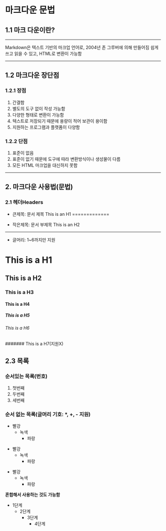 # 마크다운 문법
## 1.1 마크 다운이란?
***
Markdown은 텍스트 기반의 마크업 언어로, 2004년 존 그루버에 의해 만들어짐
쉽게 쓰고 읽을 수 있고, HTML로 변환이 가능함

***

## 1.2 마크다운 장단점
### 1.2.1 장점
1. 간결함
2. 별도의 도구 없이 작성 가능함
3. 다양한 형태로 변환이 가능함
4. 텍스트로 저장되기 때문에 용량이 적어 보관이 용이함
5. 지원하는 프로그램과 플랫폼이 다양함

### 1.2.2 단점
1. 표준이 없음
2. 표준이 없기 때문에 도구에 따라 변환방식이나 생성물이 다름
3. 모든 HTML 마크업을 대신하지 못함

***

## 2. 마크다운 사용법(문법)
### 2.1 헤더Headers
* 큰제목: 문서 제목
This is an H1
=============

* 작은제목: 문서 부제목
This is an H2
-------------

* 글머리: 1~6까지만 지원
# This is a H1  
## This is a H2
### This is a H3
#### This is a H4
##### This is a H5
###### This is a H6
####### This is a H7(지원X)

## 2.3 목록
### 순서있는 목록(번호)
1. 첫번째
2. 두번째
3. 세번째 
### 순서 없는 목록(글머리 기호: *, +, - 지원)
* 빨강
  * 녹색
    * 파랑

+ 빨강
  + 녹색
    + 파랑

- 빨강
  - 녹색
    - 파랑

__**혼합해서 사용하는 것도 가능함**__
* 1단계
  - 2단계
    + 3단계
      + 4단계





